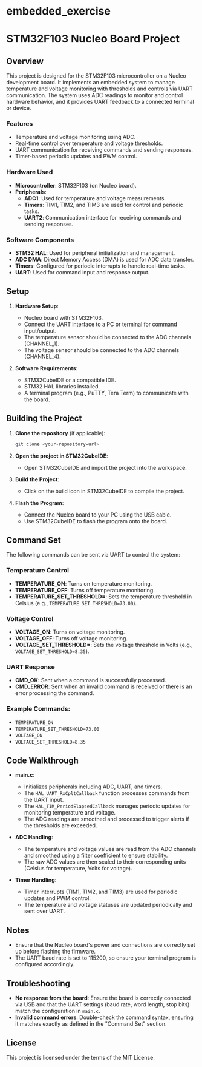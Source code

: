 # embedded_exercise
# STM32F103 Nucleo Board Project

## Overview
This project is designed for the STM32F103 microcontroller on a Nucleo development board. It implements an embedded system to manage temperature and voltage monitoring with thresholds and controls via UART communication. The system uses ADC readings to monitor and control hardware behavior, and it provides UART feedback to a connected terminal or device.

### Features
- Temperature and voltage monitoring using ADC.
- Real-time control over temperature and voltage thresholds.
- UART communication for receiving commands and sending responses.
- Timer-based periodic updates and PWM control.

### Hardware Used
- **Microcontroller**: STM32F103 (on Nucleo board).
- **Peripherals**:
  - **ADC1**: Used for temperature and voltage measurements.
  - **Timers**: TIM1, TIM2, and TIM3 are used for control and periodic tasks.
  - **UART2**: Communication interface for receiving commands and sending responses.
  
### Software Components
- **STM32 HAL**: Used for peripheral initialization and management.
- **ADC DMA**: Direct Memory Access (DMA) is used for ADC data transfer.
- **Timers**: Configured for periodic interrupts to handle real-time tasks.
- **UART**: Used for command input and response output.

## Setup

1. **Hardware Setup**:
   - Nucleo board with STM32F103.
   - Connect the UART interface to a PC or terminal for command input/output.
   - The temperature sensor should be connected to the ADC channels (CHANNEL_1).
   - The voltage sensor should be connected to the ADC channels (CHANNEL_4).

2. **Software Requirements**:
   - STM32CubeIDE or a compatible IDE.
   - STM32 HAL libraries installed.
   - A terminal program (e.g., PuTTY, Tera Term) to communicate with the board.

## Building the Project

1. **Clone the repository** (if applicable):
    ```bash
    git clone <your-repository-url>
    ```

2. **Open the project in STM32CubeIDE**:
   - Open STM32CubeIDE and import the project into the workspace.

3. **Build the Project**:
   - Click on the build icon in STM32CubeIDE to compile the project.

4. **Flash the Program**:
   - Connect the Nucleo board to your PC using the USB cable.
   - Use STM32CubeIDE to flash the program onto the board.

## Command Set

The following commands can be sent via UART to control the system:

### Temperature Control
- **TEMPERATURE_ON**: Turns on temperature monitoring.
- **TEMPERATURE_OFF**: Turns off temperature monitoring.
- **TEMPERATURE_SET_THRESHOLD=<value>**: Sets the temperature threshold in Celsius (e.g., `TEMPERATURE_SET_THRESHOLD=73.00`).

### Voltage Control
- **VOLTAGE_ON**: Turns on voltage monitoring.
- **VOLTAGE_OFF**: Turns off voltage monitoring.
- **VOLTAGE_SET_THRESHOLD=<value>**: Sets the voltage threshold in Volts (e.g., `VOLTAGE_SET_THRESHOLD=8.35`).

### UART Response
- **CMD_OK**: Sent when a command is successfully processed.
- **CMD_ERROR**: Sent when an invalid command is received or there is an error processing the command.

### Example Commands:
- `TEMPERATURE_ON`
- `TEMPERATURE_SET_THRESHOLD=73.00`
- `VOLTAGE_ON`
- `VOLTAGE_SET_THRESHOLD=8.35`

## Code Walkthrough

- **main.c**:
    - Initializes peripherals including ADC, UART, and timers.
    - The `HAL_UART_RxCpltCallback` function processes commands from the UART input.
    - The `HAL_TIM_PeriodElapsedCallback` manages periodic updates for monitoring temperature and voltage.
    - The ADC readings are smoothed and processed to trigger alerts if the thresholds are exceeded.

- **ADC Handling**:
    - The temperature and voltage values are read from the ADC channels and smoothed using a filter coefficient to ensure stability.
    - The raw ADC values are then scaled to their corresponding units (Celsius for temperature, Volts for voltage).

- **Timer Handling**:
    - Timer interrupts (TIM1, TIM2, and TIM3) are used for periodic updates and PWM control.
    - The temperature and voltage statuses are updated periodically and sent over UART.

## Notes
- Ensure that the Nucleo board's power and connections are correctly set up before flashing the firmware.
- The UART baud rate is set to 115200, so ensure your terminal program is configured accordingly.

## Troubleshooting
- **No response from the board**: Ensure the board is correctly connected via USB and that the UART settings (baud rate, word length, stop bits) match the configuration in `main.c`.
- **Invalid command errors**: Double-check the command syntax, ensuring it matches exactly as defined in the "Command Set" section.

## License

This project is licensed under the terms of the MIT License.

